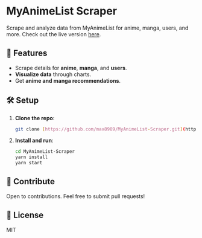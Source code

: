 # MyAnimeList Scraper

Scrape and analyze data from MyAnimeList for anime, manga, users, and more.
Check out the live version [here](https://wonderful-hill-03249770f.3.azurestaticapps.net/).

## 🚀 Features

- Scrape details for **anime**, **manga**, and **users**.
- **Visualize data** through charts.
- Get **anime and manga recommendations**.

## 🛠 Setup

1. **Clone the repo**:
    ```bash
    git clone [https://github.com/max8989/MyAnimeList-Scraper.git](https://github.com/max8989/myanimelistscraper.git)
    ```

2. **Install and run**:
    ```bash
    cd MyAnimeList-Scraper
    yarn install
    yarn start
    ```

## 🤝 Contribute

Open to contributions. Feel free to submit pull requests!

## 📜 License

MIT
